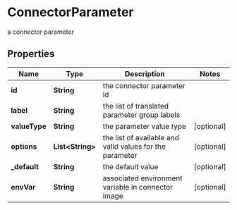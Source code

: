 

# ConnectorParameter

a connector parameter

## Properties

Name | Type | Description | Notes
------------ | ------------- | ------------- | -------------
**id** | **String** | the connector parameter id | 
**label** | **String** | the list of translated parameter group labels | 
**valueType** | **String** | the parameter value type |  [optional]
**options** | **List&lt;String&gt;** | the list of available and valid values for the parameter |  [optional]
**_default** | **String** | the default value |  [optional]
**envVar** | **String** | associated environment variable in connector image |  [optional]



